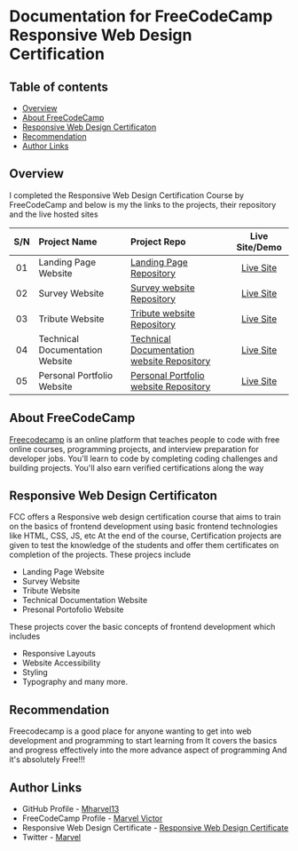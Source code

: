 # Documentation for FreeCodeCamp Responsive Web Design Certification

## Table of contents
- [Overview](##Overview)
- [About FreeCodeCamp](##About-FreeCodeCamp)
- [Responsive Web Design Certificaton](##Responsive-Web-Design-Certificaton)
- [Recommendation ](##Recommendation)
- [Author Links](##Author-Links)


## Overview

I completed the Responsive Web Design Certification Course by FreeCodeCamp and below is my the links to the projects, their repository and the live hosted sites

|S/N   | Project Name  |   Project Repo |  Live Site/Demo |
|:------:|:---------------|:----------------|:-----------------:|
| 01 | Landing Page Website  |  [Landing Page Repository](https://github.com/Mharvel13/FreeCodeCamp-Projects/tree/master/LANDING-PAGE-WEBSITE)   | [Live Site](https://codepen.io/Marvel-O/full/gOoELbY)  |
| 02 | Survey Website |  [Survey website Repository](https://github.com/Mharvel13/FreeCodeCamp-Projects/tree/master/SURVEY-WEBSITE)  | [Live Site](https://codepen.io/Marvel-O/full/popqpZw) |
| 03 | Tribute Website | [ Tribute website Repository](https://github.com/Mharvel13/FreeCodeCamp-Projects/tree/master/TRIBUTE-WEBSITE)  |[Live Site](https://codepen.io/Marvel-O/live/XWVOLgr) |
| 04 |Technical Documentation Website | [Technical Documentation website Repository](https://github.com/Mharvel13/FreeCodeCamp-Projects/tree/master/TECHNICAL-DOCUMENTATION-WEBSITE) |[Live Site](https://codepen.io/Marvel-O/live/xxpmPwV) |
| 05 | Personal Portfolio Website |[Personal Portfolio website Repository](https://github.com/Mharvel13/FreeCodeCamp-Projects/tree/master/PERSONAL-PORTFOLIO-WEBSITE) | [Live Site](https://codepen.io/Marvel-O/full/NWXJZWv)|


## About FreeCodeCamp

[Freecodecamp]() is an online platform that teaches people to code with free online courses, programming projects, and interview preparation for developer jobs. You'll learn to code by completing coding challenges and building projects. You'll also earn verified certifications along the way

## Responsive Web Design Certificaton 
FCC offers a Responsive web design certification course that aims to train on the basics of frontend development using basic frontend technologies like HTML, CSS, JS, etc
At the end of the course, Certification projects are given to test the knowledge of the students and offer them certificates on completion of the projects.
These projecs include
- Landing Page Website
- Survey Website
- Tribute Website
- Technical Documentation Website
- Presonal Portofolio Website

These projects cover the basic concepts of frontend development which includes
- Responsive Layouts
- Website Accessibility
- Styling
- Typography
and many more.


## Recommendation 
Freecodecamp is a good place for anyone wanting to get into web development and programming to start learning from
It covers the basics and progress effectively into the more advance aspect of programming
And it's absolutely Free!!!


## Author Links
- GitHub Profile - [Mharvel13](https://github.com/Mharvel13)
- FreeCodeCamp Profile - [Marvel Victor](https://www.freecodecamp.org/Marvelvictor)
- Responsive Web Design Certificate - [Responsive Web Design Certificate](https://www.freecodecamp.org/certification/Marvelvictor/responsive-web-design)
- Twitter - [Marvel](https://twitter.com/Mharvel_O)
